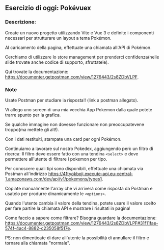 ## Esercizio di oggi: Pokévuex

### Descrizione:
Create un nuovo progetto utilizzando Vite e Vue 3 e definite i componenti necessari per strutturare un layout a tema Pokémon.

Al caricamento della pagina, effettuate una chiamata all'API di Pokémon.

Cerchiamo di utilizzare lo store management per prenderci confidenza(nelle slide trovate anche codice di supporto, sfruttatele).

Qui trovate la documentazione: https://documenter.getpostman.com/view/1276443/2s8ZDbVLPF.

### Note
Usate Postman per studiare la risposta!! (link a postman allegato).

Vi allego uno screen di una mia vecchia App Pokemon dalla quale potete trarre spunto per la grafica.

Se qualche immagine non dovesse funzionare  non preoccupatevene troppo(ma mettete gli alt!).

Con i dati restituiti, stampate una card per ogni Pokémon.

Continuiamo a lavorare sul nostro Pokedex, aggiungendo però un filtro di ricerca:
Il filtro deve essere fatto con una tendina `<select>` e deve permettere all'utente di filtrare i pokemon per tipo.

Per conoscere quali tipi sono disponibili, effettuate una chiamata via Postman all'indirizzo https://41tyokboji.execute-api.eu-central-1.amazonaws.com/dev/api/v1/pokemons/types1.

Copiate manualmente l'array che vi arriverà come risposta da Postman e usatelo per produrre dinamicamente le `<options>`.

Quando l'utente cambia il valore della tendina, potete usare il valore scelto per fare partire la chiamata API e mostrare i risultati in pagina!

Come faccio a sapere come filtrare? Bisogna guardare la documentazione:
https://documenter.getpostman.com/view/1276443/2s8ZDbVLPF#31f11fae-574f-4ac4-8882-c235058f517e.

PS: non dimenticate di dare all'utente la possibilità di annullare il filtro e tornare alla chiamata "normale".